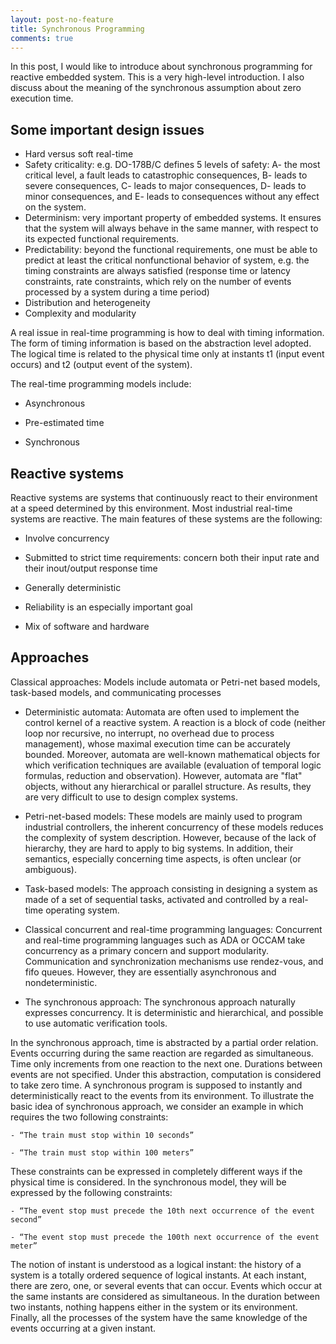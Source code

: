```yaml
---
layout: post-no-feature
title: Synchronous Programming
comments: true
---
```


In this post, I would like to introduce about synchronous programming for reactive embedded system. This is a very high-level introduction. I also discuss about the meaning of the synchronous assumption about zero execution time.

## Some important design issues
- Hard versus soft real-time
- Safety criticality: e.g. DO-178B/C defines 5 levels of safety:
A- the most critical level, a fault leads to catastrophic consequences,
B- leads to severe consequences,
C- leads to major consequences,
D- leads to minor consequences, and
E- leads to consequences without any effect on the system.
- Determinism: very important property of embedded systems. It ensures that the system will always behave in the same manner, with respect to its expected functional requirements.
- Predictability: beyond the functional requirements, one must be able to predict at least the critical nonfunctional behavior of system, e.g. the timing constraints are always satisfied (response time or latency constraints, rate constraints, which rely on the number of events processed by a system during a time period)
- Distribution and heterogeneity
- Complexity and modularity

A real issue in real-time programming is how to deal with timing information. The form of timing information is based on the abstraction level adopted. The logical time is related to the physical time only at instants t1 (input event occurs) and t2 (output event of the system).

The real-time programming models include:

- Asynchronous

- Pre-estimated time

-  Synchronous

## Reactive systems
Reactive systems are systems that continuously react to their environment at a speed determined by this environment. Most industrial real-time systems are reactive. The main features of these systems are the following:

- Involve concurrency

- Submitted to strict time requirements: concern both their input rate and their inout/output response time

- Generally deterministic

- Reliability is an especially important goal

- Mix of software and hardware

## Approaches

Classical approaches: Models include automata or Petri-net based models, task-based models, and communicating processes

- Deterministic automata: Automata are often used to implement the control kernel of a reactive system. A reaction is a block of code (neither loop nor recursive, no interrupt, no overhead due to process management), whose maximal execution time can be accurately bounded. Moreover, automata are well-known mathematical objects for which verification techniques are available (evaluation of temporal logic formulas, reduction and observation). However, automata are "flat" objects, without any hierarchical or parallel structure. As results, they are very difficult to use to design complex systems.

- Petri-net-based models: These models are mainly used to program industrial controllers, the inherent concurrency of these models reduces the complexity of system description. However, because of the lack of hierarchy, they are hard to apply to big systems. In addition, their semantics, especially concerning time aspects, is often unclear (or ambiguous).

- Task-based models: The approach consisting in designing a system as made of a set of sequential tasks, activated and controlled by a real-time operating system.

- Classical concurrent and real-time programming languages: Concurrent and real-time
programming languages such as ADA or OCCAM take concurrency as a primary
concern and support modularity. Communication and synchronization mechanisms use
rendez-vous, and fifo queues. However, they are essentially asynchronous and nondeterministic.

- The synchronous approach: The synchronous approach naturally expresses concurrency. It is deterministic and hierarchical, and possible to use automatic verification tools.

In the synchronous approach, time is abstracted by a partial order relation.
Events occurring during the same reaction are regarded as simultaneous. Time only increments
from one reaction to the next one. Durations between events are not specified. Under
this abstraction, computation is considered to take zero time. A synchronous program is
supposed to instantly and deterministically react to the events from its environment. To
illustrate the basic idea of synchronous approach, we consider an example in which
requires the two following constraints:

	- “The train must stop within 10 seconds”

	- “The train must stop within 100 meters”

These constraints can be expressed in completely different ways if the physical time is
considered. In the synchronous model, they will be expressed by the following constraints:

	- “The event stop must precede the 10th next occurrence of the event second”

	- “The event stop must precede the 100th next occurrence of the event meter”

The notion of instant is understood as a logical instant: the history of a system is a totally
ordered sequence of logical instants. At each instant, there are zero, one, or several events
that can occur. Events which occur at the same instants are considered as simultaneous. In
the duration between two instants, nothing happens either in the system or its environment.
Finally, all the processes of the system have the same knowledge of the events occurring at
a given instant.
